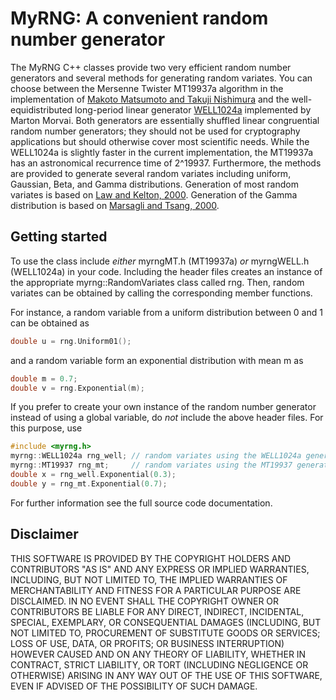 # MyRNG: A convenient random number generator

The MyRNG C++ classes provide two very efficient random number generators 
and several methods for generating random variates. You can choose between 
the Mersenne Twister MT19937a algorithm in the implementation of [Makoto
Matsumoto and Takuji Nishimura][1] and the well-equidistributed long-period 
linear generator [WELL1024a][2] implemented by Marton Morvai. Both generators are
essentially shuffled linear congruential random number generators; they should
not be used for cryptography applications but should otherwise cover most 
scientific needs. While the WELL1024a is slightly faster in the current 
implementation, the MT19937a has an astronomical recurrence time of 2^19937. 
Furthermore, the methods are provided to generate several random variates 
including uniform, Gaussian, Beta, and Gamma distributions. Generation of most
random variates is based on [Law and Kelton, 2000][3]. Generation of the Gamma 
distribution is based on [Marsagli and Tsang, 2000][4].

[1]: http://www.math.sci.hiroshima-u.ac.jp/~m-mat/MT/emt.html "M. Matsumoto and T. Nishimura. Personal web pages." 
[2]: http://dx.doi.org/10.1145/1132973.1132974 "F. Panneton et al.: Improved long-period generators based on linear recurrences modulo 2, ACM Transactions on Mathematical Software, 32(1), 1-16,2006."
[3]: http://dl.acm.org/citation.cfm?id=550113 "A.M. Law and W.D. Kelton: Simulation, modeling and analysis, Third Edition, McGraw Hill, 2006."
[4]: http://dx.doi.org/10.1145/358407.358414 "G. Marsaglia and W.W. Tsang: A simple method for generating gamma variables, ACM TOMS 26, 2000."
 
## Getting started
To use the class include _either_ myrngMT.h (MT19937a) _or_ myrngWELL.h (WELL1024a)
in your code. Including the header files creates an instance of the appropriate
myrng::RandomVariates class called rng. Then, random variates can be obtained by calling
the corresponding member functions.

For instance, a random variable from a uniform distribution between 0 and 1 can be obtained as

```C++
double u = rng.Uniform01();
```

and a random variable form an exponential distribution with mean m as

```C++
double m = 0.7;
double v = rng.Exponential(m);
```

If you prefer to create your own instance of the random number generator instead of using a
global variable, do _not_ include the above header files. For this purpose, use

```C++
#include <myrng.h>
myrng::WELL1024a rng_well; // random variates using the WELL1024a generator
myrng::MT19937 rng_mt;     // random variates using the MT19937 generator
double x = rng_well.Exponential(0.3);
double y = rng_mt.Exponential(0.7);
```

For further information see the full source code documentation.

## Disclaimer
THIS SOFTWARE IS PROVIDED BY THE COPYRIGHT HOLDERS AND CONTRIBUTORS "AS IS" AND ANY EXPRESS
OR IMPLIED WARRANTIES, INCLUDING, BUT NOT LIMITED TO, THE IMPLIED WARRANTIES OF MERCHANTABILITY
AND FITNESS FOR A PARTICULAR PURPOSE ARE DISCLAIMED. IN NO EVENT SHALL THE COPYRIGHT OWNER OR
CONTRIBUTORS BE LIABLE FOR ANY DIRECT, INDIRECT, INCIDENTAL, SPECIAL, EXEMPLARY, OR CONSEQUENTIAL
DAMAGES (INCLUDING, BUT NOT LIMITED TO, PROCUREMENT OF SUBSTITUTE GOODS OR SERVICES; LOSS OF USE,
DATA, OR PROFITS; OR BUSINESS INTERRUPTION) HOWEVER CAUSED AND ON ANY THEORY OF LIABILITY,
WHETHER IN CONTRACT, STRICT LIABILITY, OR TORT (INCLUDING NEGLIGENCE OR OTHERWISE) ARISING IN ANY
WAY OUT OF THE USE OF THIS SOFTWARE, EVEN IF ADVISED OF THE POSSIBILITY OF SUCH DAMAGE.
 